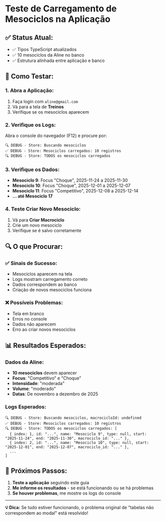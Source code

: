 # Teste de Carregamento de Mesociclos na Aplicação

## ✅ **Status Atual:**
- ✅ Tipos TypeScript atualizados
- ✅ 10 mesociclos da Aline no banco
- ✅ Estrutura alinhada entre aplicação e banco

## 🧪 **Como Testar:**

### **1. Abra a Aplicação:**
1. Faça login com `aline@gmail.com`
2. Vá para a tela de **Treinos**
3. Verifique se os mesociclos aparecem

### **2. Verifique os Logs:**
Abra o console do navegador (F12) e procure por:
```
🔍 DEBUG - Store: Buscando mesociclos
✅ DEBUG - Store: Mesociclos carregados: 10 registros
🔍 DEBUG - Store: TODOS os mesociclos carregados
```

### **3. Verifique os Dados:**
- **Mesociclo 9**: Focus "Choque", 2025-11-24 a 2025-11-30
- **Mesociclo 10**: Focus "Choque", 2025-12-01 a 2025-12-07
- **Mesociclo 11**: Focus "Competitivo", 2025-12-08 a 2025-12-14
- **... até Mesociclo 17**

### **4. Teste Criar Novo Mesociclo:**
1. Vá para **Criar Macrociclo**
2. Crie um novo mesociclo
3. Verifique se é salvo corretamente

## 🔍 **O que Procurar:**

### **✅ Sinais de Sucesso:**
- Mesociclos aparecem na tela
- Logs mostram carregamento correto
- Dados correspondem ao banco
- Criação de novos mesociclos funciona

### **❌ Possíveis Problemas:**
- Tela em branco
- Erros no console
- Dados não aparecem
- Erro ao criar novos mesociclos

## 📊 **Resultados Esperados:**

### **Dados da Aline:**
- **10 mesociclos** devem aparecer
- **Focus**: "Competitivo" e "Choque"
- **Intensidade**: "moderada"
- **Volume**: "moderado"
- **Datas**: De novembro a dezembro de 2025

### **Logs Esperados:**
```
🔍 DEBUG - Store: Buscando mesociclos, macrocicloId: undefined
✅ DEBUG - Store: Mesociclos carregados: 10 registros
🔍 DEBUG - Store: TODOS os mesociclos carregados: [
  { index: 1, id: "...", name: "Mesociclo 9", type: null, start: "2025-11-24", end: "2025-11-30", macrociclo_id: "..." },
  { index: 2, id: "...", name: "Mesociclo 10", type: null, start: "2025-12-01", end: "2025-12-07", macrociclo_id: "..." },
  ...
]
```

## 🎯 **Próximos Passos:**

1. **Teste a aplicação** seguindo este guia
2. **Me informe os resultados** - se está funcionando ou se há problemas
3. **Se houver problemas**, me mostre os logs do console

---

**💡 Dica:** Se tudo estiver funcionando, o problema original de "tabelas não correspondem ao modal" está resolvido!
